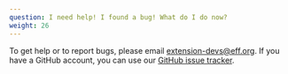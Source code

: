 ```yaml
---
question: I need help! I found a bug! What do I do now?
weight: 26
---
```


To get help or to report bugs, please email [extension-devs@eff.org](mailto:extension-devs@eff.org). If you have a GitHub account, you can use our [GitHub issue tracker](https://github.com/EFForg/privacybadger/issues).
